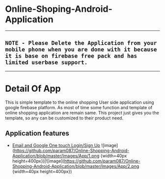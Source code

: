 # Online-Shoping-Android-Application

***
## `NOTE - Please Delete the Application from your mobile phone when you are done with it because it is base on firebase free pack and has limited userbase support.`
***
# Detail Of App
  This is simple template to the online shopping User side application using google firebase platform. As most of time some function and template of online shopping application are remain same. This project just gives you the template, so any can be customized to their product need.
  
## Application features
 * [Email and Google One touch Login/Sign Up](https://firebase.google.com/products/auth/)
 ![image](https://github.com/param087/Online-Shopping-Android-Application/blob/master/Images/App/1.png {width=40px height=400px})|![image](https://github.com/param087/Online-Shopping-Android-Application/blob/master/Images/App/2.png {width=40px height=400px})
